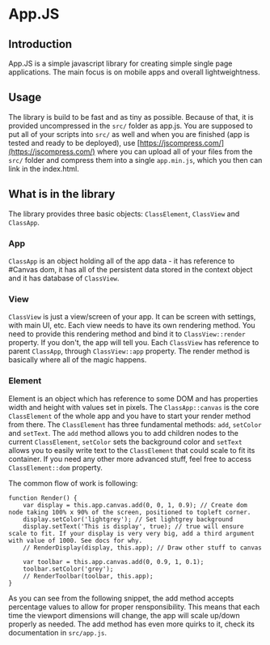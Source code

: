 # App.JS

## Introduction

App.JS is a simple javascript library for creating simple single page applications. The main focus is on mobile apps and overall lightweightness.

## Usage

The library is build to be fast and as tiny as possible. Because of that, it is provided uncompressed in the `src/` folder as app.js. You are supposed to put all of your scripts into `src/` as well and when you are finished (app is tested and ready to be deployed), use [https://jscompress.com/](https://jscompress.com/) where you can upload all of your files from the `src/` folder and compress them into a single `app.min.js`, which you then can link in the index.html.

## What is in the library

The library provides three basic objects: `ClassElement`, `ClassView` and `ClassApp`.

### App

`ClassApp` is an object holding all of the app data - it has reference to #Canvas dom, it has all of the persistent data stored in the context object and it has database of `ClassView`.

### View

`ClassView` is just a view/screen of your app. It can be screen with settings, with main UI, etc. Each view needs to have its own rendering method. You need to provide this rendering method and bind it to `ClassView::render` property. If you don't, the app will tell you. Each `ClassView` has reference to parent `ClassApp`, through `ClassView::app` property. The render method is basically where all of the magic happens.

### Element

Element is an object which has reference to some DOM and has properties width and height with values set in pixels. The `ClassApp::canvas` is the core `ClassElement` of the whole app and you have to start your render method from there. The `ClassElement` has three fundamental methods: `add`, `setColor` and `setText`. The `add` method allows you to add children nodes to the current `ClassElement`, `setColor` sets the background color and `setText` allows you to easily write text to the `ClassElement` that could scale to fit its container. If you need any other more advanced stuff, feel free to access `ClassElement::dom` property.

The common flow of work is following:

```
function Render() {
	var display = this.app.canvas.add(0, 0, 1, 0.9); // Create dom node taking 100% x 90% of the screen, positioned to topleft corner.
	display.setColor('lightgrey'); // Set lightgrey background
	display.setText('This is display', true); // true will ensure scale to fit. If your display is very very big, add a third argument with value of 1000. See docs for why.
	// RenderDisplay(display, this.app); // Draw other stuff to canvas
	
	var toolbar = this.app.canvas.add(0, 0.9, 1, 0.1);
	toolbar.setColor('grey');
	// RenderToolbar(toolbar, this.app);
}
```

As you can see from the following snippet, the add method accepts percentage values to allow for proper rensponsibility. This means that each time the viewport dimensions will change, the app will scale up/down properly as needed. The add method has even more quirks to it, check its documentation in `src/app.js`.